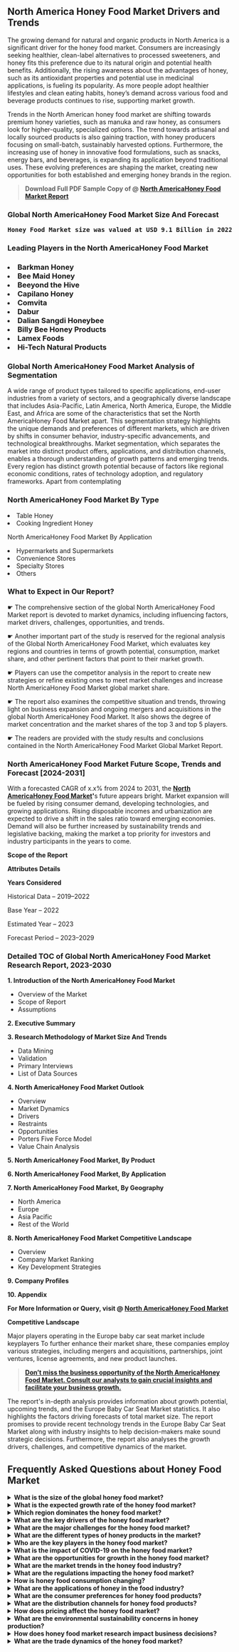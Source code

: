 <p><h2>North America Honey Food Market Drivers and Trends</h2><p>The growing demand for natural and organic products in North America is a significant driver for the honey food market. Consumers are increasingly seeking healthier, clean-label alternatives to processed sweeteners, and honey fits this preference due to its natural origin and potential health benefits. Additionally, the rising awareness about the advantages of honey, such as its antioxidant properties and potential use in medicinal applications, is fueling its popularity. As more people adopt healthier lifestyles and clean eating habits, honey’s demand across various food and beverage products continues to rise, supporting market growth.</p><p>Trends in the North American honey food market are shifting towards premium honey varieties, such as manuka and raw honey, as consumers look for higher-quality, specialized options. The trend towards artisanal and locally sourced products is also gaining traction, with honey producers focusing on small-batch, sustainably harvested options. Furthermore, the increasing use of honey in innovative food formulations, such as snacks, energy bars, and beverages, is expanding its application beyond traditional uses. These evolving preferences are shaping the market, creating new opportunities for both established and emerging honey brands in the region.</p></p><blockquote id="" class=""><strong>Download Full PDF Sample Copy of @&nbsp;<a href="https://www.verifiedmarketreports.com/download-sample/?rid=60747&utm_source=GitHub-Jan&utm_medium=251" target="_blank">North AmericaHoney Food Market Report</a>&nbsp;&nbsp;</strong></blockquote><h3 id="" class=""><strong>Global&nbsp;North AmericaHoney Food Market Size And Forecast</strong></h3><pre class="reader-text-block__code-block"><strong>Honey Food Market size was valued at USD 9.1 Billion in 2022 and is projected to reach USD 14.1 Billion by 2030, growing at a CAGR of 5.7% from 2024 to 2030.</strong></pre><h3 id="" class="">Leading Players in the&nbsp;North AmericaHoney Food Market</h3><h3 class=""></Li><Li>Barkman Honey</Li><Li> Bee Maid Honey</Li><Li> Beeyond the Hive</Li><Li> Capilano Honey</Li><Li> Comvita</Li><Li> Dabur</Li><Li> Dalian Sangdi Honeybee</Li><Li> Billy Bee Honey Products</Li><Li> Lamex Foods</Li><Li> Hi-Tech Natural Products</h3><h3 id="" class="">Global&nbsp;North AmericaHoney Food Market Analysis of Segmentation</h3><p id="" class="">A wide range of product types tailored to specific applications, end-user industries from a variety of sectors, and a geographically diverse landscape that includes Asia-Pacific, Latin America, North America, Europe, the Middle East, and Africa are some of the characteristics that set the North AmericaHoney Food Market apart. This segmentation strategy highlights the unique demands and preferences of different markets, which are driven by shifts in consumer behavior, industry-specific advancements, and technological breakthroughs. Market segmentation, which separates the market into distinct product offers, applications, and distribution channels, enables a thorough understanding of growth patterns and emerging trends. Every region has distinct growth potential because of factors like regional economic conditions, rates of technology adoption, and regulatory frameworks. Apart from contemplating</p><h3 id="" class="">North AmericaHoney Food Market&nbsp;By Type</h3><p></Li><Li>Table Honey</Li><Li> Cooking Ingredient Honey</p><div class="" data-test-id=""><p>North AmericaHoney Food Market&nbsp;By Application</p></div><p class=""></Li><Li>Hypermarkets and Supermarkets</Li><Li> Convenience Stores</Li><Li> Specialty Stores</Li><Li> Others</p><div class="" data-test-id=""><h3><span class="">What to Expect in Our Report?</span></h3></div><div class="" data-test-id=""><p><span class="">☛ The comprehensive section of the global North AmericaHoney Food Market report is devoted to market dynamics, including influencing factors, market drivers, challenges, opportunities, and trends.</span></p></div><div class="" data-test-id=""><p><span class="">☛ Another important part of the study is reserved for the regional analysis of the Global North AmericaHoney Food Market, which evaluates key regions and countries in terms of growth potential, consumption, market share, and other pertinent factors that point to their market growth.</span></p></div><div class="" data-test-id=""><p><span class="">☛ Players can use the competitor analysis in the report to create new strategies or refine existing ones to meet market challenges and increase North AmericaHoney Food Market global market share.</span></p></div><div class="" data-test-id=""><p><span class="">☛ The report also examines the competitive situation and trends, throwing light on business expansion and ongoing mergers and acquisitions in the global North AmericaHoney Food Market. It also shows the degree of market concentration and the market shares of the top 3 and top 5 players.</span></p></div><div class="" data-test-id=""><p><span class="">☛ The readers are provided with the study results and conclusions contained in the North AmericaHoney Food Market Global Market Report.</span></p></div><div class="" data-test-id=""><h3><span class="">North AmericaHoney Food Market Future Scope, Trends and Forecast [2024-2031]</span></h3></div><div class="" data-test-id=""><p><span class="">With a forecasted CAGR of x.x% from 2024 to 2031, the <strong><a href="https://www.verifiedmarketreports.com/download-sample/?rid=60747&utm_source=GitHub-Jan&utm_medium=251" target="_blank">North AmericaHoney Food Market</a>'</strong>s future appears bright. Market expansion will be fueled by rising consumer demand, developing technologies, and growing applications. Rising disposable incomes and urbanization are expected to drive a shift in the sales ratio toward emerging economies. Demand will also be further increased by sustainability trends and legislative backing, making the market a top priority for investors and industry participants in the years to come.</span></p><p id="ember66" class="ember-view reader-text-block__paragraph"><strong>Scope of the Report</strong></p><p id="ember67" class="ember-view reader-text-block__paragraph"><strong>Attributes Details</strong></p><p id="ember68" class="ember-view reader-text-block__paragraph"><strong>Years Considered</strong></p><p id="ember69" class="ember-view reader-text-block__paragraph">Historical Data &ndash; 2019&ndash;2022</p><p id="ember70" class="ember-view reader-text-block__paragraph">Base Year &ndash; 2022</p><p id="ember71" class="ember-view reader-text-block__paragraph">Estimated Year &ndash; 2023</p><p id="ember72" class="ember-view reader-text-block__paragraph">Forecast Period &ndash; 2023&ndash;2029</p></div><h3 id="" class="">Detailed TOC of Global North AmericaHoney Food Market Research Report, 2023-2030</h3><p id="" class=""><strong>1. Introduction of the North AmericaHoney Food Market</strong></p><ul><li>Overview of the Market</li><li>Scope of Report</li><li>Assumptions</li></ul><p id="" class=""><strong>2. Executive Summary</strong></p><p id="" class=""><strong>3. Research Methodology of Market Size And Trends</strong></p><ul><li>Data Mining</li><li>Validation</li><li>Primary Interviews</li><li>List of Data Sources</li></ul><p id="" class=""><strong>4. North AmericaHoney Food Market Outlook</strong></p><ul><li>Overview</li><li>Market Dynamics</li><li>Drivers</li><li>Restraints</li><li>Opportunities</li><li>Porters Five Force Model</li><li>Value Chain Analysis</li></ul><p id="" class=""><strong>5. North AmericaHoney Food Market, By Product</strong></p><p id="" class=""><strong>6. North AmericaHoney Food Market, By Application</strong></p><p id="" class=""><strong>7. North AmericaHoney Food Market, By Geography</strong></p><ul><li>North America</li><li>Europe</li><li>Asia Pacific</li><li>Rest of the World</li></ul><p id="" class=""><strong>8. North AmericaHoney Food Market Competitive Landscape</strong></p><ul><li>Overview</li><li>Company Market Ranking</li><li>Key Development Strategies</li></ul><p id="" class=""><strong>9. Company Profiles</strong></p><p id="" class=""><strong>10. Appendix</strong></p><p><strong>For More Information or Query, visit&nbsp;@ <a href="https://www.verifiedmarketreports.com/product/global-honey-food-market-2018-by-manufacturers-regions-type-and-application-forecast-to-2023/" target="_blank">North AmericaHoney Food Market</a></strong></p><p id="ember61" class="ember-view reader-text-block__paragraph"><strong>Competitive Landscape</strong></p><p id="ember62" class="ember-view reader-text-block__paragraph">Major players operating in the Europe baby car seat market include keyplayers To further enhance their market share, these companies employ various strategies, including mergers and acquisitions, partnerships, joint ventures, license agreements, and new product launches.</p><blockquote id="ember63" class="ember-view reader-text-block__blockquote"><strong><a href="https://www.verifiedmarketreports.com/download-sample/?rid=60747&utm_source=GitHub-Jan&utm_medium=251" target="_blank">Don&rsquo;t miss the business opportunity of the North AmericaHoney Food Market. Consult our analysts to gain crucial insights and facilitate your business growth.</a></strong></blockquote><p id="ember64" class="ember-view reader-text-block__paragraph">The report's in-depth analysis provides information about growth potential, upcoming trends, and the Europe Baby Car Seat Market statistics. It also highlights the factors driving forecasts of total market size. The report promises to provide recent technology trends in the Europe Baby Car Seat Market along with industry insights to help decision-makers make sound strategic decisions. Furthermore, the report also analyses the growth drivers, challenges, and competitive dynamics of the market.</p><p class="ember-view reader-text-block__paragraph"><strong><section><h2>Frequently Asked Questions about Honey Food Market</h2><details><summary>What is the size of the global honey food market?</summary><p>The global honey food market size was valued at $10.39 billion in 2020.</p></details><details><summary>What is the expected growth rate of the honey food market?</summary><p>The honey food market is expected to grow at a CAGR of 8.5% from 2021 to 2028.</p></details><details><summary>Which region dominates the honey food market?</summary><p>Asia Pacific dominates the honey food market, with China being the largest producer and consumer of honey.</p></details><details><summary>What are the key drivers of the honey food market?</summary><p>The increasing demand for natural and healthy sweeteners, rising awareness about the health benefits of honey, and growing focus on organic food products are key drivers of the honey food market.</p></details><details><summary>What are the major challenges for the honey food market?</summary><p>Adulteration of honey, fluctuating honey prices, and the impact of climate change on honeybee populations are some of the major challenges for the honey food market.</p></details><details><summary>What are the different types of honey products in the market?</summary><p>The honey food market offers various products such as pure honey, flavored honey, creamed honey, and honey-based spreads.</p></details><details><summary>Who are the key players in the honey food market?</summary><p>Key players in the honey food market include Comvita, Capilano Honey, Barkman Honey, Dabur India, and Bee Maid Honey.</p></details><details><summary>What is the impact of COVID-19 on the honey food market?</summary><p>The honey food market faced disruptions in supply chains and distribution channels during the COVID-19 pandemic, but the demand for honey as a natural immune booster surged, driving market growth.</p></details><details><summary>What are the opportunities for growth in the honey food market?</summary><p>The increasing adoption of honey in the food and beverage industry, rising demand for organic and natural sweeteners, and the expansion of e-commerce channels offer growth opportunities for the honey food market.</p></details><details><summary>What are the market trends in the honey food industry?</summary><p>Some of the market trends in the honey food industry include the introduction of flavored and infused honey products, sustainable beekeeping practices, and the use of honey in skincare and beauty products.</p></details><details><summary>What are the regulations impacting the honey food market?</summary><p>Regulations related to honey labeling, quality standards, and traceability of honey sources impact the honey food market, ensuring consumer safety and fair trade practices.</p></details><details><summary>How is honey food consumption changing?</summary><p>Honey food consumption is shifting towards natural, unprocessed honey, with consumers preferring honey as a healthier alternative to synthetic sweeteners.</p></details><details><summary>What are the applications of honey in the food industry?</summary><p>Honey is used as a natural sweetener, preservative, and flavor enhancer in various food products such as bakery goods, confectionery, ready-to-eat meals, and beverages.</p></details><details><summary>What are the consumer preferences for honey food products?</summary><p>Consumers prefer organic, raw, and locally sourced honey food products due to their perceived health benefits and ethical considerations.</p></details><details><summary>What are the distribution channels for honey food products?</summary><p>Honey food products are distributed through supermarkets, hypermarkets, convenience stores, specialty stores, online retailers, and direct-to-consumer channels.</p></details><details><summary>How does pricing affect the honey food market?</summary><p>Fluctuations in honey prices, influenced by factors such as weather conditions, global trade, and consumer demand, impact the profitability and market dynamics of honey food products.</p></details><details><summary>What are the environmental sustainability concerns in honey production?</summary><p>Environmental sustainability concerns in honey production include habitat loss for bees, pesticide exposure, and the preservation of biodiversity for pollination ecosystems.</p></details><details><summary>How does honey food market research impact business decisions?</summary><p>Honey food market research provides insights into consumer preferences, competitive analysis, market trends, and regulatory factors, enabling businesses to make informed investment, expansion, and product development decisions.</p></details><details><summary>What are the trade dynamics of the honey food market?</summary><p>The honey food market experiences trade dynamics related to import-export regulations, tariffs, and quality standards, influencing the global flow of honey products and impacting market competitiveness.</p></details></section></strong></p>
